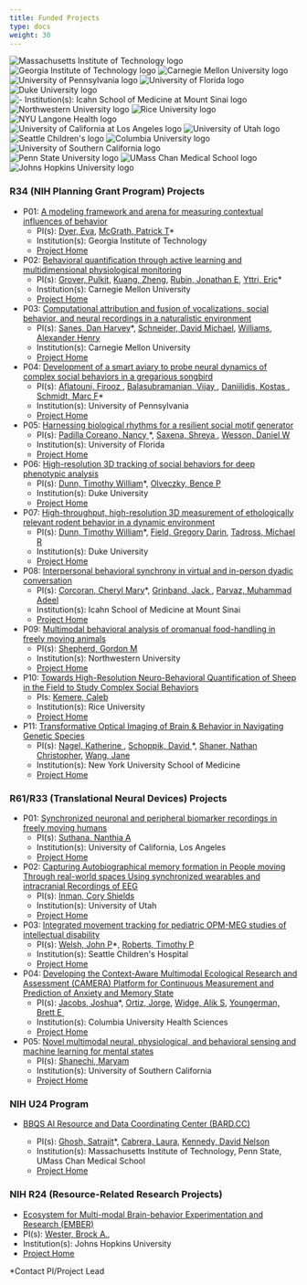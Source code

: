 ```yaml
---
title: Funded Projects
type: docs
weight: 30
---
```


<!-- Our efforts are substantially informed and enhanced through the breadth and depth of scientific expertise of our collaborators in both [Collaborative Projects](#collaborative-projects) and [Service Projects](#service-projects).

[Contact us](mailto:info@repronim.org) if you are interested in becoming a ReproNim Collaborative or Service Project. -->

<link rel="stylesheet" href="/css/logos.css">
<div class="container logos">
    <div class="logos-1">
        <img src="/images/logos/mit.png" alt="Massachusetts Institute of Technology logo" />
        <img src="/images/logos/gatech.png" alt="Georgia Institute of Technology logo" />
        <img src="/images/logos/cmu.png" alt="Carnegie Mellon University logo" />
        <img src="/images/logos/university-of-pennsylvania.png" alt="University of Pennsylvania logo" />
        <img src="/images/logos/ufl.png" alt="University of Florida logo" />
    </div>
    <div>
        <img src="/images/logos/duke.png" alt="Duke University logo" />
        <img src="/images/logos/issms.png" alt="  - Institution(s): Icahn School of Medicine at Mount Sinai
 logo" />
        <img src="/images/logos/northwestern.png" alt="Northwestern University logo" />
        <img src="/images/logos/rice.png" alt="Rice University logo" />
        <img src="/images/logos/nyu-langone.png" alt="NYU Langone Health logo" />
    </div>
    <div>
       <img src="/images/logos/ucla.png" alt="University of California at Los Angeles logo" />
        <img src="/images/logos/uofutah.png" alt="University of Utah logo" />
        <img src="/images/logos/sea-child.png" alt="Seattle Children's logo" />
        <img src="/images/logos/columbia.png" alt="Columbia University logo" />
        <img src="/images/logos/usc.png" alt="University of Southern California logo" />
    </div>
      <div>
       <img src="/images/logos/pennstate.png" alt="Penn State University logo" />
        <img src="/images/logos/umasschan.png" alt="UMass Chan Medical School logo" />
        <img src="/images/logos/jhu.png" alt="Johns Hopkins University logo" />
        <!-- <img src="/images/logos/columbia.png" alt="Columbia University logo" />
        <img src="/images/logos/usc.png" alt="University of Southern California logo" /> -->
    </div>
</div>

### R34 (NIH Planning Grant Program) Projects

<!-- We are collaborating with numerous groups around the country and abroad to synergistically develop ReproNim tools in concert with (and as informed by) rapidly advancing technologies in a variety of areas including image analysis, workflow processing, data sourcing and hosting, and associated API developments.

The P41 Center Collaborative Projects (CPs) serve as technology drivers, users, and testbeds for the cutting-edge technology developed in P41 Technology and Research Development projects. -->

- P01: [A modeling framework and arena for measuring contextual influences of behavior](https://reporter.nih.gov/search/lVXfsunpaUqfmTQW0jRXmA/project-details/10786801)
  - PI(s): [Dyer, Eva](mailto:evadyer@gatech.edu),
    [McGrath, Patrick T](mailto:patrick.mcgrath@biology.gatech.edu)\*
  - Institution(s): Georgia Institute of Technology
  - [Project Home](/projects/r34_01)
- P02: [Behavioral quantification through active learning and multidimensional physiological monitoring](https://reporter.nih.gov/search/9wx4cEt5ske-A88YXC9tyA/project-details/10786800)
  - PI(s): [Grover, Pulkit](mailto:pgrover@andrew.cmu.edu),
    [Kuang, Zheng](mailto:zhengkua@andrew.cmu.edu),
    [Rubin, Jonathan E](mailto:jonrubin@pitt.edu),
    [Yttri, Eric](mailto:eyttri@andrew.cmu.edu)\*
  - Institution(s): Carnegie Mellon University
  - [Project Home](/projects/r34_02)
- P03: [Computational attribution and fusion of vocalizations, social behavior, and neural recordings in a naturalistic environment](https://reporter.nih.gov/search/rGFBDprnTkuFAoKdn5poIQ/project-details/10786899)
  - PI(s): [Sanes, Dan Harvey](mailto:dhs1@nyu.edu)\*,
    [Schneider, David Michael](mailto:david.schneider@nyu.edu),
    [Williams, Alexander Henry](mailto:ahwillia@stanford.edu)
  - Institution(s): Carnegie Mellon University
  - [Project Home](/projects/r34_03)
- P04: [Development of a smart aviary to probe neural dynamics of complex social behaviors in a gregarious songbird](https://reporter.nih.gov/search/8oyFUGQ1mUW_hivhx91O7A/project-details/10786687)
  - PI(s): [Aflatouni, Firooz ](mailto:firooz@seas.upenn.edu),
    [Balasubramanian, Vijay ](mailto:vijay@physics.upenn.edu),
    [Daniilidis, Kostas ](mailto:kostas@cis.upenn.edu),
    [Schmidt, Marc F](mailto:marcschm@sas.upenn.edu)\*
  - Institution(s): University of Pennsylvania
  - [Project Home](/projects/r34_04)
- P05: [Harnessing biological rhythms for a resilient social motif generator](https://reporter.nih.gov/search/O078sWhnFkaeTno7iDSyBw/project-details/10797723)
  - PI(s): [Padilla Coreano, Nancy ](mailto:npadillacoreano@ufl.edu)\*,
    [Saxena, Shreya ](mailto:shreya.saxena@yale.edu),
    [Wesson, Daniel W](mailto:danielwesson@ufl.edu)
  - Institution(s): University of Florida
  - [Project Home](/projects/r34_05)
- P06: [High-resolution 3D tracking of social behaviors for deep phenotypic analysis](https://reporter.nih.gov/search/t8WADFOb80WhM891u1bwgg/project-details/10786685)
  - PI(s): [Dunn, Timothy William](mailto:timothy.dunn@duke.edu)\*,
    [Olveczky, Bence P](mailto:olveczky@fas.harvard.edu)
  - Institution(s): Duke University
  - [Project Home](/projects/r34_06)
- P07: [High-throughput, high-resolution 3D measurement of ethologically relevant rodent behavior in a dynamic environment](https://reporter.nih.gov/search/KBKLXTA2UEOKMLhYCQIvZg/project-details/10786883)
  - PI(s): [Dunn, Timothy William](mailto:timothy.dunn@duke.edu)\*,
    [Field, Gregory Darin](mailto:greg.d.field@gmail.com),
    [Tadross, Michael R](mailto:michael.tadross@duke.edu)
  - Institution(s): Duke University
  - [Project Home](/projects/r34_07)
- P08: [Interpersonal behavioral synchrony in virtual and in-person dyadic conversation](https://reporter.nih.gov/search/PkNqY-ET0kW0D3SfO6MoLA/project-details/10797870)
  - PI(s): [Corcoran, Cheryl Mary](mailto:cheryl.corcoran@mssm.edu)\*,
    [Grinband, Jack ](mailto:jg2269@cumc.columbia.edu),
    [Parvaz, Muhammad Adeel](mailto:muhammad.parvaz@mssm.edu)
  - Institution(s): Icahn School of Medicine at Mount Sinai
  - [Project Home](/projects/r34_08)
- P09: [Multimodal behavioral analysis of oromanual food-handling in freely moving animals](https://reporter.nih.gov/search/5Wc6Oe9LGk6OglJVMNeRKw/project-details/10795435)
  - PI(s): [Shepherd, Gordon M](mailto:g-shepherd@northwestern.edu)
  - Institution(s): Northwestern University
  - [Project Home](/projects/r34_09)
- P10: [Towards High-Resolution Neuro-Behavioral Quantification of Sheep in the Field to Study Complex Social Behaviors](https://reporter.nih.gov/search/5Wc6Oe9LGk6OglJVMNeRKw/project-details/10786956)
  - PIs: [Kemere, Caleb ](mailto:caleb.kemere@rice.edu)
  - Institution(s): Rice University
  - [Project Home](/projects/r34_10)
- P11: [Transformative Optical Imaging of Brain & Behavior in Navigating Genetic Species](https://reporter.nih.gov/search/ftmhALHbiUCuSoFidVtlvQ/project-details/10786461)
  - PI(s): [Nagel, Katherine ](mailto:katherine.nagel@nyumc.org),
    [Schoppik, David ](mailto:david.schoppik@nyulangone.org)\*,
    [Shaner, Nathan Christopher](mailto:ncshaner@ucsd.edu),
    [Wang, Jane ](mailto:zw24@cornell.edu)
  - Institution(s): New York University School of Medicine
  - [Project Home](/projects/r34_11)

### R61/R33 (Translational Neural Devices) Projects

- P01: [Synchronized neuronal and peripheral biomarker recordings in freely moving humans](https://reporter.nih.gov/search/iYWuFLFKV02NMxjmWYBzoA/project-details/10792386)
  - PI(s): [Suthana, Nanthia A](mailto:nsuthana@mednet.ucla.edu)
  - Institution(s): University of California, Los Angeles
  - [Project Home](/projects/r61_01/)
- P02: [Capturing Autobiographical memory formation in People moving Through real-world spaces Using synchronized wearables and intracranial Recordings of EEG](https://reporter.nih.gov/search/d5uHWn4kKEmuyUDa6pyaNg/project-details/10792324)
  - PI(s): [Inman, Cory Shields](mailto:cory.inman@psych.utah.edu)
  - Institution(s): University of Utah
  - [Project Home](/projects/r61_02/)
- P03: [Integrated movement tracking for pediatric OPM-MEG studies of intellectual disability](https://reporter.nih.gov/search/OyGvzxrwu0mcaz0ainOjYw/project-details/10792146)
  - PI(s): [Welsh, John P](mailto:jpwelsh@uw.edu)\*,
    [Roberts, Timothy P](mailto:robertstim@chop.edu)
  - Institution(s): Seattle Children's Hospital
  - [Project Home](/projects/r61_03/)
- P04: [Developing the Context-Aware Multimodal Ecological Research and Assessment (CAMERA) Platform for Continuous Measurement and Prediction of Anxiety and Memory State](https://reporter.nih.gov/search/mVgOCnwbrEKKmaPwBpSCqQ/project-details/10801782)
  - PI(s): [Jacobs, Joshua](mailto:joshua.jacobs@columbia.edu)\*,
    [Ortiz, Jorge](mailto:jorge.ortiz@rutgers.edu),
    [Widge, Alik S](mailto:awidge@umn.edu),
    [Youngerman, Brett E ](mailto:bey2103@cumc.columbia.edu)
  - Institution(s): Columbia University Health Sciences
  - [Project Home](/projects/r61_04/)
- P05: [Novel multimodal neural, physiological, and behavioral sensing and machine learning for mental states](https://reporter.nih.gov/search/asKY5_5QYEehWfAu-Lbsiw/project-details/10800578)
  - PI(s): [Shanechi, Maryam](mailto:shanechi@usc.edu)
  - Institution(s): University of Southern California
  - [Project Home](/projects/r61_05/)

### NIH U24 Program

- [BBQS AI Resource and Data Coordinating Center (BARD.CC)](https://reporter.nih.gov/search/NfCIRcP5c0eqWjzBvOjD_g/project-details/10888562)

  - PI(s): [Ghosh, Satrajit](mailto:satra@mit.edu)\*,
    [Cabrera, Laura](mailto:lcabrera@psu.edu),
    [Kennedy, David Nelson](mailto:David.Kennedy@umassmed.edu)
  - Institution(s): Massachusetts Institute of Technology, Penn State, UMass Chan Medical School
  - [Project Home](/projects/dcaic)

### NIH R24 (Resource-Related Research Projects)

- [Ecosystem for Multi-modal Brain-behavior Experimentation and Research (EMBER)](https://reporter.nih.gov/search/WmrQyaKHvkSe5KZfddP37w/project-details/10888659)
- PI(s): [Wester, Brock A.](mailto:Brock.Wester@jhuapl.edu),
- Institution(s): Johns Hopkins University
- [Project Home](/projects/ember)

\*Contact PI/Project Lead
